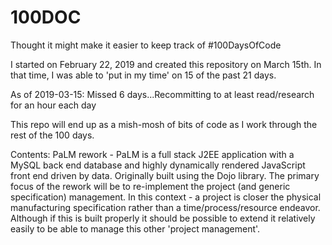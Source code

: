 # 100DOC
Thought it might make it easier to keep track of #100DaysOfCode

I started on February 22, 2019 and created this repository on March 15th. In that time, I was able to 'put in my time' on 15 of the past 21 days.

As of 2019-03-15: Missed 6 days...Recommitting to at least read/research for an hour each day

This repo will end up as a mish-mosh of bits of code as I work through the rest of the 100 days.

Contents:
PaLM rework - PaLM is a full stack J2EE application with a MySQL back end database and highly dynamically rendered JavaScript front end driven by data. Originally built using the Dojo library. The primary focus of the rework will be to re-implement the project (and generic specification) management. In this context - a project is closer the physical manufacturing specification rather than a time/process/resource endeavor. Although if this is built properly it should be possible to extend it relatively easily to be able to manage this other 'project
management'.
